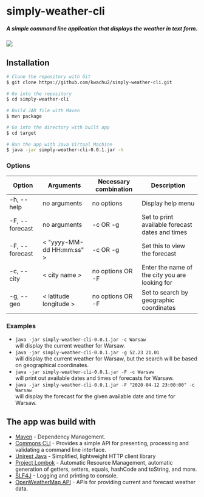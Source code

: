 # simply-weather-cli
##### A simple command line application that displays the weather in text form.
![](https://www.seekpng.com/png/full/54-541679_lightning-thunderstorm-png-png-images-storm-clouds-transparent.png)

## Installation

```sh
# Clone the repository with Git
$ git clone https://github.com/kwachu2/simply-weather-cli.git
   
# Go into the repository
$ cd simply-weather-cli
   
# Build JAR file with Maven 
$ mvn package 

# Go into the directory with built app
$ cd target
   
# Run the app with Java Virtual Machine
$ java -jar simply-weather-cli-0.0.1.jar -h
```

### Options

| Option | Arguments | Necessary combination | Description |
| ------ | ------ | ------ | ------ |
| -h, --help | no arguments | no options | Display help menu 
| -F, --forecast  | no arguments | -c OR -g| Set to print available forecast dates and times
| -F, --forecast  | < "yyyy-MM-dd HH:mm:ss" > | -c OR -g| Set this to view the forecast
| -c, --city | < city name > |no options OR -F |Enter the name of the city you are looking for
| -g, --geo | < latitude longitude > |no options OR -F| Set to search by geographic coordinates

### Examples  
- ```java -jar simply-weather-cli-0.0.1.jar -c Warsaw```  
will display the current weather for Warsaw.  
- ```java -jar simply-weather-cli-0.0.1.jar -g 52.23 21.01```  
will display the current weather for Warsaw, but the search will be based on geographical coordinates.  
- ```java -jar simply-weather-cli-0.0.1.jar -F -c Warsaw```  
will print out available dates and times of forecasts for Warsaw.  
- ```java -jar simply-weather-cli-0.0.1.jar -F "2020-04-12 23:00:00" -c Warsaw```  
will display the forecast for the given available date and time for Warsaw.  

## The app was build with

* [Maven](https://maven.apache.org/) - Dependency Management.
* [Commons CLI](http://commons.apache.org/proper/commons-cli/) - Provides a simple API for presenting, processing and validating a command line interface.
* [Unirest Java](http://unirest.io/) - Simplified, lightweight HTTP client library
* [Project Lombok](https://projectlombok.org/) - Automatic Resource Management, automatic generation of getters, setters, equals, hashCode and toString, and more.
* [SLF4J](http://www.slf4j.org/) - Logging and printing to console.
* [OpenWeatherMap API](https://openweathermap.org/api) - APIs for providing current and forecast weather data.
